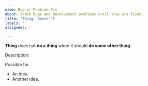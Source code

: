 ```yaml
---
name: Bug or Problem Fix
about: Track bugs and development problems until they are fixed.
title: 'Thing: Doesn''t'
labels: ''
assignees: ''

---
```


**Thing** does not **do a thing** when it should **do some other thing**.

Description:

Possible fix:
- An idea.
- Another idea.
